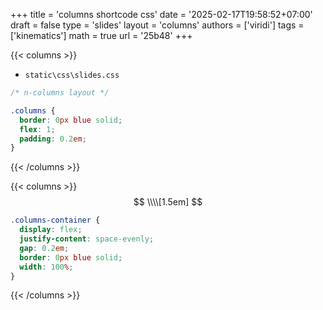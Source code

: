 +++
title = 'columns shortcode css'
date = '2025-02-17T19:58:52+07:00'
draft = false
type = 'slides'
layout = 'columns'
authors = ['viridi']
tags = ['kinematics']
math = true
url = '25b48'
+++

{{< columns >}}
+ `static\css\slides.css`
```css
/* n-columns layout */

.columns {
  border: 0px blue solid;
  flex: 1;
  padding: 0.2em;
}
```
{{< /columns >}}

{{< columns >}}
$$
\\\\[1.5em]
$$
```css
.columns-container {
  display: flex;
  justify-content: space-evenly;
  gap: 0.2em;
  border: 0px blue solid;
  width: 100%;
}
```
{{< /columns >}}
